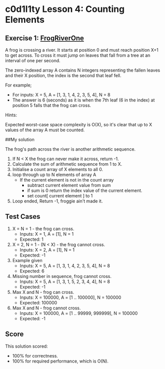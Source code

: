 # c0d1l1ty Lesson 4: Counting Elements
## Exercise 1: [FrogRiverOne](https://codility.com/programmers/task/frog_river_one/)

A frog is crossing a river. It starts at position 0 and must reach position X+1
to get across. To cross it must jump on leaves that fall from a tree at
an interval of one per second.

The zero-indexed array A contains N integers representing the fallen leaves and
their X position, the index is the second that leaf fell.

For example;
- For inputs: X = 5, A = [1, 3, 1, 4, 2, 3, 5, 4], N = 8
- The answer is 6 (seconds) as it is when the 7th leaf (6 in the index)
at position 5 falls that the frog can cross.

Hints:

Expected worst-case space complexity is O(X), so it's clear that up to X values
of the array A must be counted.

##My solution

The frog's path across the river is another arithmetic sequence.

1. If N < X the frog can never make it across, return -1.
2. Calculate the sum of arithmetic sequence from 1 to X.
3. Initialise a count array of X elements to all 0.
4. loop through up to N elements of array A
    - If the current element is not in the count array
        * subtract current element value from sum
        * if sum is 0 return the index value of the current element.
        * set count[ current element ] to 1
5. Loop ended, Return -1, froggie ain't made it.

## Test Cases

1. X = N = 1 - the frog can cross.
    - Inputs: X = 1, A = [1], N = 1
    - Expected:  1
2. X = 2, N = 1 - (N < X) - the frog cannot cross.
    - Inputs: X = 2, A = [1], N = 1
    - Expected: -1
3. Example given
    - Inputs: X = 5, A = [1, 3, 1, 4, 2, 3, 5, 4], N = 8
    - Expected: 6
4. Missing number in sequence, frog cannot cross.
    - Inputs: X = 5, A = [1, 3, 1, 5, 2, 3, 4, 4], N = 8
    - Expected: -1
5. Max X and N - frog can cross.
    - Inputs: X = 100000, A = [1 .. 100000], N = 100000
    - Expected: 100000
6. Max X and N - frog cannot cross.
    - Inputs: X = 100000, A = [1 .. 99999, 999999], N = 100000
    - Expected: -1

## Score
This solution scored:
 - 100% for correctness.
 - 100% for required performance, which is O(N).
